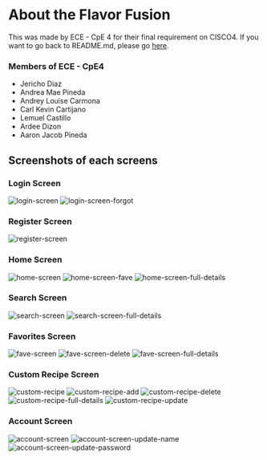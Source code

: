 # About the Flavor Fusion
This was made by ECE - CpE 4 for their final requirement on CISCO4.
If you want to go back to README.md, please go [here](../README.md).

### Members of ECE - CpE4
- Jericho Diaz
- Andrea Mae Pineda
- Andrey Louise Carmona
- Carl Kevin Cartijano
- Lemuel Castillo
- Ardee Dizon
- Aaron Jacob Pineda

## Screenshots of each screens
### Login Screen
![login-screen]
![login-screen-forgot]
<br/>

### Register Screen
![register-screen]
<br/>

### Home Screen
![home-screen]
![home-screen-fave]
![home-screen-full-details]

### Search Screen
![search-screen]
![search-screen-full-details]

### Favorites Screen
![fave-screen]
![fave-screen-delete]
![fave-screen-full-details]

### Custom Recipe Screen
![custom-recipe]
![custom-recipe-add]
![custom-recipe-delete]
![custom-recipe-full-details]
![custom-recipe-update]

### Account Screen
![account-screen]
![account-screen-update-name]
![account-screen-update-password]


<!-- variables -->
[register-screen]: screenshots/7%20-%20RegisterScreen.png
[login-screen]: screenshots/6%20-%20LoginScreen.png
[login-screen-forgot]: screenshots/6%20-%20LoginScreenResetPassword.png
[home-screen]: screenshots/1%20-%20HomeScreen.png
[home-screen-fave]: screenshots/1%20-%20HomeScreenFave.png
[home-screen-full-details]: screenshots/1%20-%20HomeScreenSeeFullDetails.png
[search-screen]: screenshots/2%20-%20SearchScreen.png
[search-screen-full-details]: screenshots/2%20-%20SearchScreenFullDetails.png
[fave-screen]: screenshots/3%20-%20FaveScreen.png
[fave-screen-delete]: screenshots/3%20-%20FaveScreenDelete.png
[fave-screen-full-details]: screenshots/3%20-%20FaveScreenFullDetails.png
[custom-recipe]: screenshots/4%20-%20CustomRecipeScreen.png
[custom-recipe-add]: screenshots/4%20-%20CustomRecipeScreenAdd.png
[custom-recipe-delete]: screenshots/3%20-%20FaveScreenDelete.png
[custom-recipe-full-details]: screenshots/4%20-%20CustomRecipeScreenSeeFullDetails.png
[custom-recipe-update]: screenshots/4%20-%20CustomRecipeScreenUpdate.png
[account-screen]: screenshots/5%20-%20AccountDashboardScreen.png
[account-screen-update-name]: screenshots/5%20-%20AccountDashboardScreenUpdateName.png
[account-screen-update-password]: screenshots/5%20-%20AccountDashboardScreenUpdatePassword.png